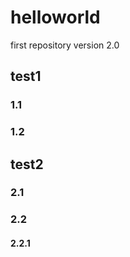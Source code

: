# helloworld
first repository
version 2.0
## test1
### 1.1
### 1.2
## test2
### 2.1
### 2.2
#### 2.2.1
